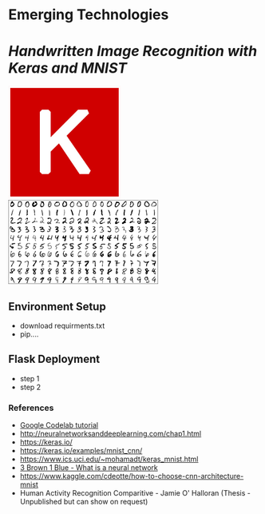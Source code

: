 # Emerging Technologies
# _Handwritten Image Recognition with Keras and MNIST_

![logo](images/keras.png) ![mnist](images/mnist.png)

## Environment Setup
* download requirments.txt
* pip....

## Flask Deployment
* step 1
* step 2

### References
* [Google Codelab tutorial](https://codelabs.developers.google.com/codelabs/cloud-tensorflow-mnist/index.html?index=..%2F..index#0)
* http://neuralnetworksanddeeplearning.com/chap1.html
* https://keras.io/
* https://keras.io/examples/mnist_cnn/
* https://www.ics.uci.edu/~mohamadt/keras_mnist.html
* [3 Brown 1 Blue - What is a neural network](https://www.youtube.com/watch?v=aircAruvnKk)
* https://www.kaggle.com/cdeotte/how-to-choose-cnn-architecture-mnist
* Human Activity Recognition Comparitive - Jamie O' Halloran (Thesis - Unpublished but can show on request)
